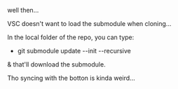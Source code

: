 well then...

VSC doesn't want to load the submodule when cloning...

In the local folder of the repo, you can type:

* git submodule update --init --recursive

& that'll download the submodule.

Tho syncing with the botton is kinda weird...
